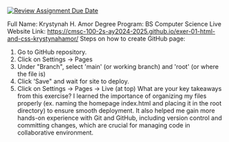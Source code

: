[![Review Assignment Due Date](https://classroom.github.com/assets/deadline-readme-button-22041afd0340ce965d47ae6ef1cefeee28c7c493a6346c4f15d667ab976d596c.svg)](https://classroom.github.com/a/VhAR7jGx)

Full Name: Krystynah H. Amor
Degree Program: BS Computer Science
Live Website Link: https://cmsc-100-2s-ay2024-2025.github.io/exer-01-html-and-css-krystynahamor/
Steps on how to create GitHub page: 
1. Go to GitHub repository. 
2. Click on Settings -> Pages 
3. Under "Branch", select 'main' (or working branch) and 'root' (or where the file is)
4. Click 'Save" and wait for site to deploy.
5. Click on Settings -> Pages -> Live (at top)
What are your key takeaways from this exercise?
I learned the importance of organizing my files properly (ex. naming the homepage index.html 
and placing it in the root directory) to ensure smooth deployment. It also helped me gain
more hands-on experience with Git and GitHub, including version control and committing changes,
which are crucial for managing code in collaborative environment.
